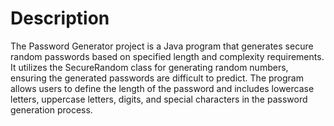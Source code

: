 # Description
The Password Generator project is a Java program that generates secure random passwords based on specified length and complexity requirements. It utilizes the SecureRandom class for generating random numbers, ensuring the generated passwords are difficult to predict. The program allows users to define the length of the password and includes lowercase letters, uppercase letters, digits, and special characters in the password generation process.
